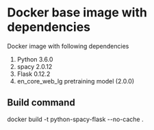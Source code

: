 # Docker base image with dependencies

Docker image with following dependencies

1. Python 3.6.0
2. spacy 2.0.12
3. Flask 0.12.2
4. en_core_web_lg pretraining model (2.0.0)

## Build command

  docker build -t python-spacy-flask --no-cache .
